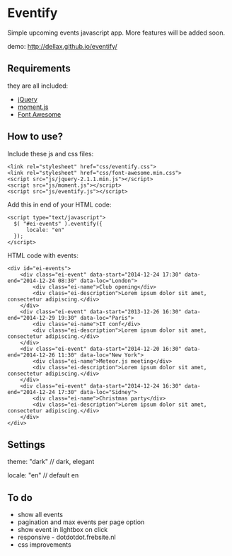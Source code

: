 # Eventify
Simple upcoming events javascript app. More features will be added soon.

demo: http://dellax.github.io/eventify/
## Requirements
they are all included:

* [jQuery](http://jquery.com)
* [moment.js](http://momentjs.com/)
* [Font Awesome](http://fortawesome.github.io/Font-Awesome/)


## How to use?
Include these js and css files:
```
<link rel="stylesheet" href="css/eventify.css">
<link rel="stylesheet" href="css/font-awesome.min.css">
<script src="js/jquery-2.1.1.min.js"></script>
<script src="js/moment.js"></script>
<script src="js/eventify.js"></script>
```
Add this in end of your HTML code:
```
<script type="text/javascript">
  $( "#ei-events" ).eventify({
      locale: "en"
  });
</script>
```
HTML code with events:
```
<div id="ei-events">
	<div class="ei-event" data-start="2014-12-24 17:30" data-end="2014-12-24 08:30" data-loc="London">
		<div class="ei-name">Club opening</div>
		<div class="ei-description">Lorem ipsum dolor sit amet, consectetur adipiscing.</div>
	</div>
	<div class="ei-event" data-start="2013-12-26 16:30" data-end="2014-12-29 19:30" data-loc="Paris">
		<div class="ei-name">IT conf</div>
		<div class="ei-description">Lorem ipsum dolor sit amet, consectetur adipiscing.</div>
	</div>
	<div class="ei-event" data-start="2014-12-20 16:30" data-end="2014-12-26 11:30" data-loc="New York">
		<div class="ei-name">Meteor.js meeting</div>
		<div class="ei-description">Lorem ipsum dolor sit amet, consectetur adipiscing.</div>
	</div>
	<div class="ei-event" data-start="2014-12-24 16:30" data-end="2014-12-24 17:30" data-loc="Sidney">
		<div class="ei-name">Christmas party</div>
		<div class="ei-description">Lorem ipsum dolor sit amet, consectetur adipiscing.</div>
	</div>
</div>
```
## Settings
theme: "dark" // dark, elegant

locale: "en" // default en

## To do
+ show all events
+ pagination and max events per page option
+ show event in lightbox on click
+ responsive - dotdotdot.frebsite.nl
+ css improvements
